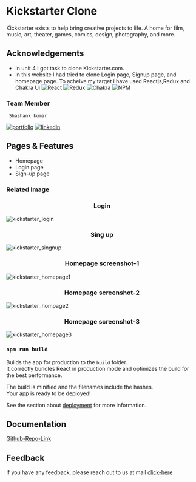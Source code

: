 # Kickstarter Clone

Kickstarter exists to help bring creative projects to life. A home for film, music, art, theater, games, comics, design, photography, and more.


## Acknowledgements
- In unit 4 I got task to clone Kickstarter.com. 
- In this website I had tried to clone Login page, Signup page, and homepage page. To acheive my target i have used Reactjs,Redux and Chakra Ui
![React](https://img.shields.io/badge/react-%2320232a.svg?style=for-the-badge&logo=react&logoColor=%2361DAFB) ![Redux](https://img.shields.io/badge/redux-%23593d88.svg?style=for-the-badge&logo=redux&logoColor=white) ![Chakra](https://img.shields.io/badge/chakra-%234ED1C5.svg?style=for-the-badge&logo=chakraui&logoColor=white) ![NPM](https://img.shields.io/badge/NPM-%23000000.svg?style=for-the-badge&logo=npm&logoColor=white) 
  
### Team Member

     Shashank kumar
[![portfolio](https://img.shields.io/badge/my_portfolio-000?style=for-the-badge&logo=ko-fi&logoColor=white)](https://shashankkumarportfolio.netlify.app/)
[![linkedin](https://img.shields.io/badge/linkedin-0A66C2?style=for-the-badge&logo=linkedin&logoColor=white)](https://www.linkedin.com/in/shashank-kumar-83008122b/)


## Pages & Features

- Homepage 
- Login page
- Sign-up page


### Related Image


<h3 align="center"  >Login</h3>

![kickstarter_login](https://user-images.githubusercontent.com/67480861/192587709-c02382ae-6bd9-4a22-80d2-7c410aa318aa.PNG)


<h3 align="center" >Sing up</h3>
 
 ![kickstarter_singnup](https://user-images.githubusercontent.com/67480861/192587751-5cb51923-fd1e-460e-921b-fc96a46847ff.PNG)


 
 <h3 align="center" >Homepage screenshot-1</h3>
 
 ![kickstarter_homepage1](https://user-images.githubusercontent.com/67480861/192587836-59fba32d-4473-4738-8d95-4e070f81a959.PNG)


 
 <h3 align="center" >Homepage screenshot-2</h3>
 
![kickstarter_hompage2](https://user-images.githubusercontent.com/67480861/192587918-db3a0d24-8bbe-4db9-a2f2-d83bd8fdf379.PNG)

 
  <h3 align="center" >Homepage screenshot-3</h3>
 
 ![kickstarter_homepage3](https://user-images.githubusercontent.com/67480861/192587975-a089ce0e-351a-4757-bc55-c5737ef1bd0e.PNG)





### `npm run build`

Builds the app for production to the `build` folder.\
It correctly bundles React in production mode and optimizes the build for the best performance.

The build is minified and the filenames include the hashes.\
Your app is ready to be deployed!

See the section about [deployment](https://facebook.github.io/create-react-app/docs/deployment) for more information.

## Documentation
[Github-Repo-Link](https://github.com/shashankkumarP/quizzical-beef-9788)




## Feedback
If you have any feedback, please reach out to us at mail  <a href='https://mail.google.com/mail/u/0/?fs=1&tf=cm&source=mailto&su=Hi+There&to=madhav131ex@gmail.com&body=body+goes+here' > click-here</a>
